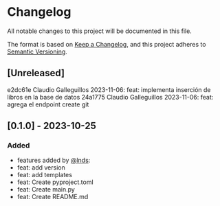 # Changelog

All notable changes to this project will be documented in this file.

The format is based on [Keep a Changelog](https://keepachangelog.com/en/1.0.0/),
and this project adheres to [Semantic Versioning](https://semver.org/spec/v2.0.0.html).

## [Unreleased]

e2dc61e Claudio Galleguillos 2023-11-06: feat: implementa inserción de libros en la base de datos
24a1775 Claudio Galleguillos 2023-11-06: feat: agrega el endpoint create
git
## [0.1.0] - 2023-10-25 

### Added

- features added by [@lnds](https://github.com/lnds):
- feat: add version 
- feat: add templates
- feat: Create pyproject.toml
- feat: Create main.py
- feat: Create README.md
  